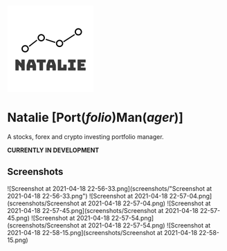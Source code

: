 ![logo](app/static/logo.png) 
# Natalie [Port(*folio*)Man(*ager*)]
A stocks, forex and crypto investing portfolio manager.

**CURRENTLY IN DEVELOPMENT**

## Screenshots
![Screenshot at 2021-04-18 22-56-33.png](screenshots/"Screenshot at 2021-04-18 22-56-33.png")
![Screenshot at 2021-04-18 22-57-04.png](screenshots/Screenshot at 2021-04-18 22-57-04.png)
![Screenshot at 2021-04-18 22-57-45.png](screenshots/Screenshot at 2021-04-18 22-57-45.png)
![Screenshot at 2021-04-18 22-57-54.png](screenshots/Screenshot at 2021-04-18 22-57-54.png)
![Screenshot at 2021-04-18 22-58-15.png](screenshots/Screenshot at 2021-04-18 22-58-15.png)